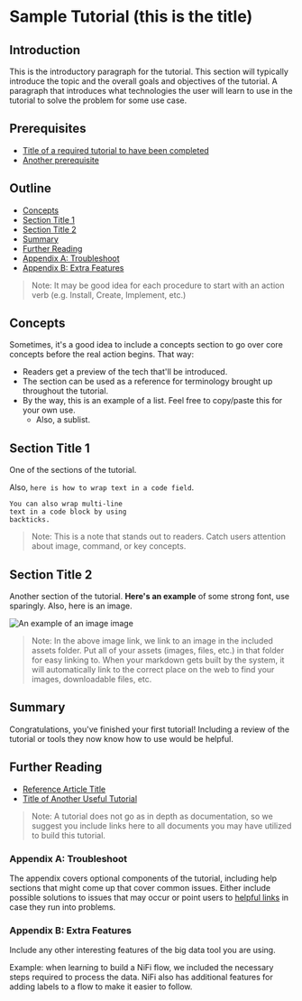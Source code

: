 # Sample Tutorial (this is the title)

## Introduction

This is the introductory paragraph for the tutorial.  This section will typically introduce the topic and the overall goals and objectives of the tutorial. A paragraph that introduces what technologies the user will learn to use in the tutorial to solve the problem for some use case.

## Prerequisites

-   [Title of a required tutorial to have been completed](http://example.com/link/to/required/tutorial)
-   [Another prerequisite](http://example.com/link/to/required/tutorial)

## Outline

-   [Concepts](#concepts)
-   [Section Title 1](#section-title-1)
-   [Section Title 2](#section-title-2)
-   [Summary](#summary)
-   [Further Reading](#further-reading)
-   [Appendix A: Troubleshoot](#appendix-a-troubleshoot)
-   [Appendix B: Extra Features](#appendix-b-extra-features)

> Note: It may be good idea for each procedure to start with an action verb (e.g. Install, Create, Implement, etc.)

## Concepts

Sometimes, it's a good idea to include a concepts section to go over core concepts before the real action begins.  That way:

-   Readers get a preview of the tech that'll be introduced.
-   The section can be used as a reference for terminology brought up throughout the tutorial.
-   By the way, this is an example of a list.  Feel free to copy/paste this for your own use.
    -   Also, a sublist.

## Section Title 1

One of the sections of the tutorial.

Also, `here is how to wrap text in a code field`.

```
You can also wrap multi-line
text in a code block by using
backticks.
```

> Note: This is a note that stands out to readers.  Catch users attention about image, command, or key concepts.

## Section Title 2

Another section of the tutorial.  **Here's an example** of some strong font, use sparingly.  Also, here is an image.

![An example of an image image]({{page.path}}/assets/some-image.png)

> Note: In the above image link, we link to an image in the included assets folder.  Put all of your assets (images, files, etc.) in that folder for easy linking to.  When your markdown gets built by the system, it will automatically link to the correct place on the web to find your images, downloadable files, etc.

## Summary

Congratulations, you've finished your first tutorial!  Including a review of the tutorial or tools they now know how to use would be helpful.

## Further Reading

- [Reference Article Title](https://example.com)
- [Title of Another Useful Tutorial](https://hortonworks.com)

> Note: A tutorial does not go as in depth as documentation, so we suggest you include links here to all documents you may have utilized to build this tutorial.

### Appendix A: Troubleshoot

The appendix covers optional components of the tutorial, including help sections that might come up that cover common issues.  Either include possible solutions to issues that may occur or point users to [helpful links](https://hortonworks.com) in case they run into problems.

### Appendix B: Extra Features

Include any other interesting features of the big data tool you are using.

Example: when learning to build a NiFi flow, we included the necessary steps required to process the data. NiFi also has additional features for adding labels to a flow to make it easier to follow.
